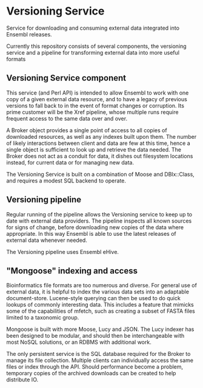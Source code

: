 # Versioning Service
Service for downloading and consuming external data integrated into Ensembl releases.

Currently this repository consists of several components, the versioning service and a pipeline for transforming external data into more useful formats

## Versioning Service component

This service (and Perl API) is intended to allow Ensembl to work with one copy of a given external data resource, and to have a legacy of previous versions to fall back to in the event of format changes or corruption. Its prime customer will be the Xref pipeline, whose multiple runs require frequent access to the same data over and over.

A Broker object provides a single point of access to all copies of downloaded resources, as well as any indexes built upon them. The number of likely interactions between client and data are few at this time, hence a single object is sufficient to look up and retrieve the data needed. The Broker does not act as a conduit for data, it dishes out filesystem locations instead, for current data or for managing new data.

The Versioning Service is built on a combination of Moose and DBIx::Class, and requires a modest SQL backend to operate.

## Versioning pipeline

Regular running of the pipeline allows the Versioning service to keep up to date with external data providers. The pipeline inspects all known sources for signs of change, before downloading new copies of the data where appropriate. In this way Ensembl is able to use the latest releases of external data whenever needed.

The Versioning pipeline uses Ensembl eHive.

## "Mongoose" indexing and access

Bioinformatics file formats are too numerous and diverse. For general use of external data, it is helpful to index the various data sets into an adaptable document-store. Lucene-style querying can then be used to do quick lookups of commonly interesting data. This includes a feature that mimicks some of the capabilities of mfetch, such as creating a subset of FASTA files limited to a taxonomic group.

Mongoose is built with more Moose, Lucy and JSON. The Lucy indexer has been designed to be modular, and should then be interchangeable with most NoSQL solutions, or an RDBMS with additional work.

The only persistent service is the SQL database required for the Broker to manage its file collection. Multiple clients can individually access the same files or index through the API. Should performance become a problem, temporary copies of the archived downloads can be created to help distribute IO.
